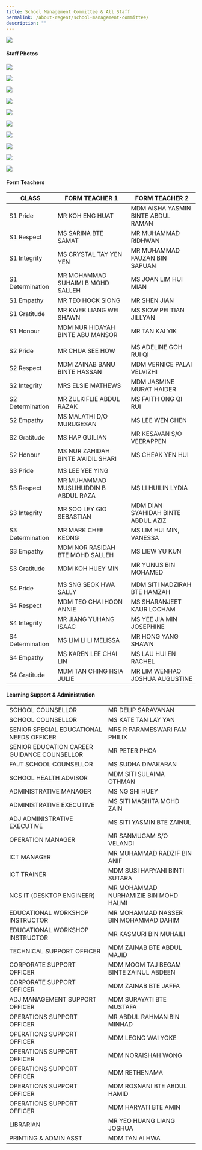 ```yaml
---
title: School Management Committee & All Staff
permalink: /about-regent/school-management-committee/
description: ""
---
```

![](/images/SMC%20&%20All%20Staff/SMC_ALLSTAFF_2023_banner.jpeg)

#### **Staff Photos**

![](/images/SMC%20&%20All%20Staff/SL_2023%20v2.jpg)

![](/images/SMC%20&%20All%20Staff/SDT_2023_v2.jpg)

![](/images/SMC%20&%20All%20Staff/ACT_2023_v4.png)

![](/images/SMC%20&%20All%20Staff/TLT_2023%20v4.png)

![](/images/SMC%20&%20All%20Staff/S1%20FT_2023%20v2.png)

![](/images/SMC%20&%20All%20Staff/S2%20FT_2023%20v2.png)

![](/images/SMC%20&%20All%20Staff/S3%20FT_2023%20v3.png)

![](/images/SMC%20&%20All%20Staff/S4%20FT_2023%20v2.png)

![](/images/SMC%20&%20All%20Staff/LST_2023%20v2.png)

![](/images/SMC%20&%20All%20Staff/EAS_2023_v7.png)

	
#### **Form Teachers**

| **CLASS** 	| **FORM TEACHER 1** 	| **FORM TEACHER 2** 	|
|---	|---	|---	|
| S1 Pride 	| MR KOH ENG HUAT | MDM AISHA YASMIN BINTE ABDUL RAMAN 	|
| S1 Respect 	| MS SARINA BTE SAMAT 	|  MR MUHAMMAD RIDHWAN 	|
| S1 Integrity 	| MS CRYSTAL TAY YEN YEN 	| MR MUHAMMAD FAUZAN BIN SAPUAN 	|
| S1 Determination 	| MR MOHAMMAD SUHAIMI B MOHD SALLEH  | MS JOAN LIM HUI MIAN  |
| S1 Empathy 	| MR TEO HOCK SIONG  	| MR SHEN JIAN 	|
| S1 Gratitude 	| MR KWEK LIANG WEI SHAWN 	| MS SIOW PEI TIAN JILLYAN 	|
| S1 Honour 	| MDM NUR HIDAYAH BINTE ABU MANSOR 	| MR TAN KAI YIK 	|
|  	|  	|  	|
| S2 Pride 	| MR CHUA SEE HOW  	| MS ADELINE GOH RUI QI 	|
| S2 Respect 	| MDM ZAINAB BANU BINTE HASSAN 	| MDM VERNICE PALAI VELVIZHI 	|
| S2 Integrity 	| MRS ELSIE MATHEWS 	| MDM JASMINE MURAT HAIDER 	|
| S2 Determination 	| MR ZULKIFLIE ABDUL RAZAK  	| MS FAITH ONG QI RUI 	|
| S2 Empathy 	| MS MALATHI D/O MURUGESAN  	| MS LEE WEN CHEN 	|
| S2 Gratitude 	| MS HAP GUILIAN 	| MR KESAVAN S/O VEERAPPEN 	|
| S2 Honour  	| MS NUR ZAHIDAH BINTE A'AIDIL SHARI 	| MS CHEAK YEN HUI 	|
|  	|  	|  	|
| S3 Pride 	| MS LEE YEE YING 	|   	|
| S3 Respect 	| MR MUHAMMAD MUSLIHUDDIN B ABDUL RAZA  	| MS LI HUILIN LYDIA 	|
| S3 Integrity 	| MR SOO LEY GIO SEBASTIAN 	| MDM DIAN SYAHIDAH BINTE ABDUL AZIZ	|
| S3 Determination 	| MR MARK CHEE KEONG  	| MS LIM HUI MIN, VANESSA 	|
| S3 Empathy 	| MDM NOR RASIDAH BTE MOHD SALLEH	| MS LIEW YU KUN 	|
| S3 Gratitude 	| MDM KOH HUEY MIN 	| MR YUNUS BIN MOHAMED	|
|  	|  	|  	|
| S4 Pride 	| MS SNG SEOK HWA SALLY 	| MDM SITI NADZIRAH BTE HAMZAH 	|
| S4 Respect 	| MDM TEO CHAI HOON ANNIE 	| MS SHARANJEET KAUR LOCHAM 	|
| S4 Integrity 	| MR JIANG YUHANG ISAAC 	| MS YEE JIA MIN JOSEPHINE 	|
| S4 Determination 	| MS LIM LI LI MELISSA 	| MR HONG YANG SHAWN 	|
| S4 Empathy 	| MS KAREN LEE CHAI LIN 	| MS LAU HUI EN RACHEL 	|
| S4 Gratitude 	| MDM TAN CHING HSIA JULIE 	| MR LIM WENHAO JOSHUA AUGUSTINE 	|


#### **Learning Support & Administration**

|  	|  	|
|---	|---	|
| SCHOOL COUNSELLOR	| MR DELIP SARAVANAN 	|
| SCHOOL COUNSELLOR	| MS KATE TAN LAY YAN  |
| SENIOR SPECIAL EDUCATIONAL NEEDS OFFICER 	| MRS R PARAMESWARI PAM PHILIX 	|
| SENIOR EDUCATION CAREER GUIDANCE COUNSELLOR 	| MR PETER PHOA 	|
| FAJT SCHOOL COUNSELLOR 	| MS SUDHA DIVAKARAN 	|
| SCHOOL HEALTH ADVISOR 	| MDM SITI SULAIMA OTHMAN 	|
| ADMINISTRATIVE MANAGER   |  MS NG SHI HUEY  |
| ADMINISTRATIVE EXECUTIVE 	| MS SITI MASHITA MOHD ZAIN 	|
| ADJ ADMINISTRATIVE EXECUTIVE 	| MS SITI YASMIN BTE ZAINUL 	|
| OPERATION MANAGER 	| MR SANMUGAM S/O VELANDI 	|
| ICT MANAGER  | MR MUHAMMAD RADZIF BIN ANIF  |
| ICT TRAINER 	| MDM SUSI HARYANI BINTI SUTARA 	|
| NCS IT (DESKTOP ENGINEER)	| MR MOHAMMAD NURHAMIZIE BIN MOHD HALMI	|
| EDUCATIONAL WORKSHOP INSTRUCTOR 	| MR MOHAMMAD NASSER BIN MOHAMMAD DAHIM	 |
| EDUCATIONAL WORKSHOP INSTRUCTOR 	| MR KASMURI BIN MUHAILI 	|
| TECHNICAL SUPPORT OFFICER 	| MDM ZAINAB BTE ABDUL MAJID 	|
| CORPORATE SUPPORT OFFICER 	| MDM MOOM TAJ BEGAM BINTE ZAINUL ABDEEN 	|
| CORPORATE SUPPORT OFFICER 	| MDM ZAINAB BTE JAFFA 	|
| ADJ MANAGEMENT SUPPORT OFFICER 	| MDM SURAYATI BTE MUSTAFA 	|
| OPERATIONS SUPPORT OFFICER 	| MR ABDUL RAHMAN BIN MINHAD 	|
| OPERATIONS SUPPORT OFFICER 	| MDM LEONG WAI YOKE 	|
| OPERATIONS SUPPORT OFFICER 	| MDM NORAISHAH WONG	|
| OPERATIONS SUPPORT OFFICER 	| MDM RETHENAMA 	|
| OPERATIONS SUPPORT OFFICER 	| MDM ROSNANI BTE ABDUL HAMID 	|
| OPERATIONS SUPPORT OFFICER 	| MDM HARYATI BTE AMIN 	|
| LIBRARIAN 	| MR YEO HUANG LIANG JOSHUA 	|
| PRINTING & ADMIN ASST 	| MDM TAN AI HWA 	|